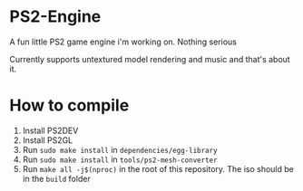 # PS2-Engine
A fun little PS2 game engine i'm working on. Nothing serious

Currently supports untextured model rendering and music and that's about it.

# How to compile
1. Install PS2DEV
2. Install PS2GL
3. Run `sudo make install` in `dependencies/egg-library`
4. Run `sudo make install` in `tools/ps2-mesh-converter`
5. Run `make all -j$(nproc)` in the root of this repository. The iso should be in the `build` folder
